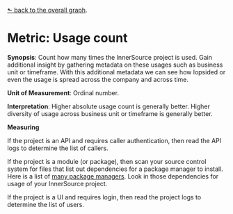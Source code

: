 [⬑ back to the overall graph](../use_gqm.md).

# **Metric:** Usage count

**Synopsis**: Count how many times the InnerSource project is used.
Gain additional insight by gathering metadata on these usages such as business unit or timeframe.
With this additional metadata we can see how lopsided or even the usage is spread across the company and across time.

**Unit of Measurement**: Ordinal number.

**Interpretation**: Higher absolute usage count is generally better.
Higher diversity of usage across business unit or timeframe is generally better.

**Measuring**

If the project is an API and requires caller authentication, then read the API logs to determine the list of callers.

If the project is a module (or package), then scan your source control system for files that list out dependencies for a package manager to install.
Here is a list of [many package managers](https://github.com/oss-review-toolkit/ort#analyzer).
Look in those dependencies for usage of your InnerSource project.

If the project is a UI and requires login, then read the project logs to determine the list of users.
